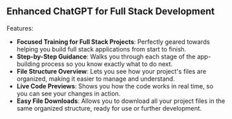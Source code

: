 ## Enhanced ChatGPT for Full Stack Development

Features:

- **Focused Training for Full Stack Projects**: Perfectly geared towards helping you build full stack applications from start to finish.
- **Step-by-Step Guidance**: Walks you through each stage of the app-building process so you know exactly what to do next.
- **File Structure Overview**: Lets you see how your project's files are organized, making it easier to manage and understand.
- **Live Code Previews**: Shows you how the code works in real time, so you can see your changes in action.
- **Easy File Downloads**: Allows you to download all your project files in the same organized structure, ready for use or further development.
